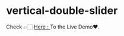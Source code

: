 # vertical-double-slider

Check  👉🏻 [Here : ](https://eng-ahmed-hussien.github.io/vertical-double-slider/) To the Live Demo♥️.
